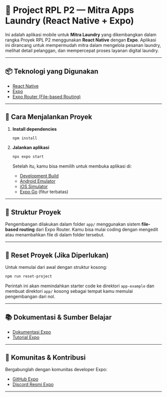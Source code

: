# 🚀 Project RPL P2 — Mitra Apps Laundry (React Native + Expo)

Ini adalah aplikasi mobile untuk **Mitra Laundry** yang dikembangkan dalam rangka Proyek RPL P2 menggunakan **React Native** dengan **Expo**. Aplikasi ini dirancang untuk mempermudah mitra dalam mengelola pesanan laundry, melihat detail pelanggan, dan mempercepat proses layanan digital laundry.

---

## 📦 Teknologi yang Digunakan

- [React Native](https://reactnative.dev/)
- [Expo](https://expo.dev/)
- [Expo Router (File-based Routing)](https://docs.expo.dev/router/introduction/)

---

## 🔧 Cara Menjalankan Proyek

1. **Install dependencies**

   ```bash
   npm install
   ```

2. **Jalankan aplikasi**

   ```bash
   npx expo start
   ```

   Setelah itu, kamu bisa memilih untuk membuka aplikasi di:

   - [Development Build](https://docs.expo.dev/develop/development-builds/introduction/)
   - [Android Emulator](https://docs.expo.dev/workflow/android-studio-emulator/)
   - [iOS Simulator](https://docs.expo.dev/workflow/ios-simulator/)
   - [Expo Go](https://expo.dev/go) (fitur terbatas)

---

## 📁 Struktur Proyek

Pengembangan dilakukan dalam folder `app/` menggunakan sistem **file-based routing** dari Expo Router. Kamu bisa mulai coding dengan mengedit atau menambahkan file di dalam folder tersebut.

---

## 🔄 Reset Proyek (Jika Diperlukan)

Untuk memulai dari awal dengan struktur kosong:

```bash
npm run reset-project
```

Perintah ini akan memindahkan starter code ke direktori `app-example` dan membuat direktori `app/` kosong sebagai tempat kamu memulai pengembangan dari nol.

---

## 📚 Dokumentasi & Sumber Belajar

- [Dokumentasi Expo](https://docs.expo.dev/)
- [Tutorial Expo](https://docs.expo.dev/tutorial/introduction/)

---

## 🤝 Komunitas & Kontribusi

Bergabunglah dengan komunitas developer Expo:

- [GitHub Expo](https://github.com/expo/expo)
- [Discord Resmi Expo](https://chat.expo.dev)

---
